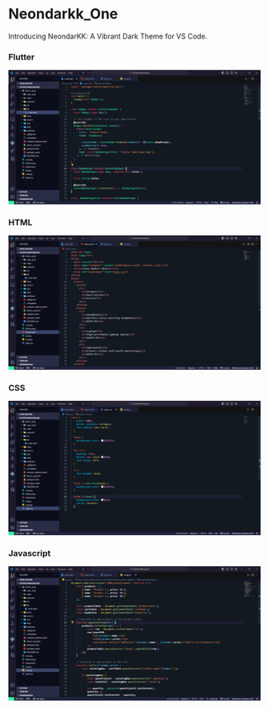 # Neondarkk_One

Introducing NeondarKK: A Vibrant Dark Theme for VS Code.
<br>

### Flutter
![Dark theme](assets/flutter.png)
<!-- <p align="center">
  <img alt="preview" src="https://github.com/jack23332/NeonDarKK_One/raw/main/assets/flutter.png" >
</p> -->

### HTML
![Dark theme](assets/html.png)
<!-- <p align="center">
  <img alt="preview" src="https://github.com/jack23332/NeonDarKK_One/raw/main/assets/html.png" >
</p> -->

### CSS
![Dark theme](assets/css.png)
<!-- <p align="center">
  <img alt="preview" src="https://github.com/jack23332/NeonDarKK_One/raw/main/assets/css.png" >
</p> -->

### Javascript
![Dark theme](assets/js.png)
<!-- <p align="center">
  <img alt="preview" src="https://github.com/jack23332/NeonDarKK_One/raw/main/assets/js.png" >
</p> -->